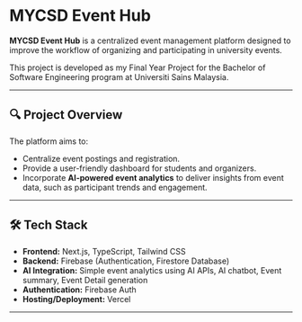 # MYCSD Event Hub

**MYCSD Event Hub** is a centralized event management platform designed to improve the workflow of organizing and participating in university events.

This project is developed as my Final Year Project for the Bachelor of Software Engineering program at Universiti Sains Malaysia.

---

## 🔍 Project Overview

The platform aims to:

- Centralize event postings and registration.
- Provide a user-friendly dashboard for students and organizers.
- Incorporate **AI-powered event analytics** to deliver insights from event data, such as participant trends and engagement.

---

## 🛠️ Tech Stack

- **Frontend:** Next.js, TypeScript, Tailwind CSS  
- **Backend:** Firebase (Authentication, Firestore Database)  
- **AI Integration:** Simple event analytics using AI APIs, AI chatbot, Event summary, Event Detail generation 
- **Authentication:** Firebase Auth
- **Hosting/Deployment:** Vercel

---
